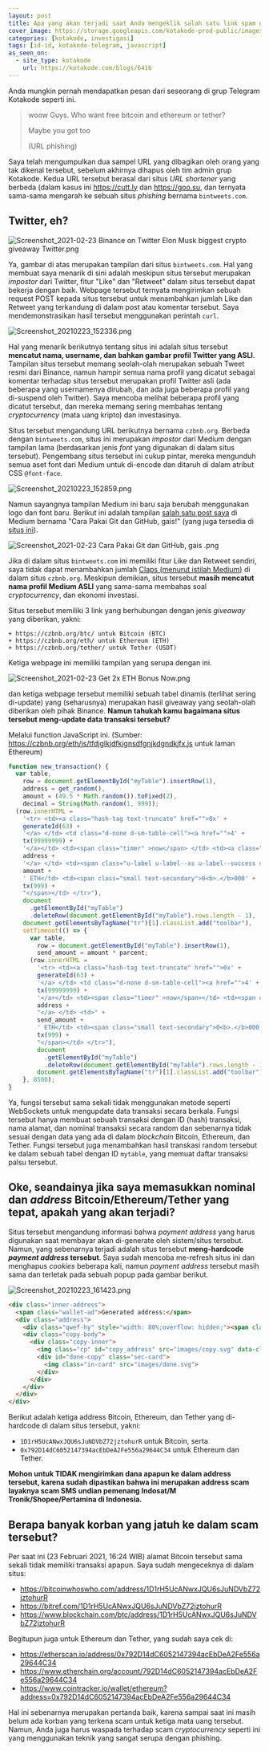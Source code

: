 ```yaml
---
layout: post
title: Apa yang akan terjadi saat Anda mengeklik salah satu link spam giveaway Bitcoin/Ethereum/Tether di grup Telegram Kotakode?
cover_image: https://storage.googleapis.com/kotakode-prod-public/images/27332052-afd0-41f5-b36d-0f5f466628fa-Screenshot_20210223_152859.png
categories: [kotakode, investigasi]
tags: [id-id, kotakode-telegram, javascript]
as_seen_on:
  - site_type: kotakode
    url: https://kotakode.com/blogs/6416
---
```

Anda mungkin pernah mendapatkan pesan dari seseorang di grup Telegram Kotakode seperti ini.

> woow Guys. Who want free bitcoin and ethereum or tether?
> 
> Maybe you got too
> 
> (URL phishing)

Saya telah mengumpulkan dua sampel URL yang dibagikan oleh orang yang tak dikenal tersebut, sebelum akhirnya dihapus oleh tim admin grup Kotakode. Kedua URL tersebut berasal dari situs *URL shortener* yang berbeda (dalam kasus ini <https://cutt.ly> dan <https://goo.su>, dan ternyata sama-sama mengarah ke sebuah situs *phishing* bernama `bintweets.com`.

## Twitter, eh?
![Screenshot_2021-02-23 Binance on Twitter Elon Musk biggest crypto giveaway Twitter.png](https://storage.googleapis.com/kotakode-prod-public/images/f5c9d15e-d92c-4cca-b8f7-75f3d2fd0129-Screenshot_2021-02-23-Binance-on-Twitter-Elon-Musk-biggest-crypto-giveaway-Twitter.png)

Ya, gambar di atas merupakan tampilan dari situs `bintweets.com`. Hal yang membuat saya menarik di sini adalah meskipun situs tersebut merupakan *impostor* dari Twitter, fitur "Like" dan "Retweet" dalam situs tersebut dapat bekerja dengan baik. Webpage tersebut ternyata mengirimkan sebuah request POST kepada situs tersebut untuk menambahkan jumlah Like dan Retweet yang terkandung di dalam post atau komentar tersebut. Saya mendemonstrasikan hasil tersebut menggunakan perintah `curl`.

![Screenshot_20210223_152336.png](https://storage.googleapis.com/kotakode-prod-public/images/d80a216f-da34-4cdf-a234-533200aa56d3-Screenshot_20210223_152336.png)

Hal yang menarik berikutnya tentang situs ini adalah situs tersebut **mencatut nama, username, dan bahkan gambar profil Twitter yang ASLI**. Tampilan situs tersebut memang seolah-olah merupakan sebuah Tweet resmi dari Binance, namun hampir semua nama profil yang dicatut sebagai komentar terhadap situs tersebut merupakan profil Twitter asli (ada beberapa yang usernamenya dirubah, dan ada juga beberapa profil yang di-suspend oleh Twitter). Saya mencoba melihat beberapa profil yang dicatut tersebut, dan mereka memang sering membahas tentang *cryptocurrency* (mata uang kripto) dan investasinya.

Situs tersebut mengandung URL berikutnya bernama `czbnb.org`. Berbeda dengan `bintweets.com`, situs ini merupakan *impostor* dari Medium dengan tampilan lama (berdasarkan jenis *font* yang digunakan di dalam situs tersebut). Pengembang situs tersebut ini cukup pintar, mereka mengunduh semua aset font dari Medium untuk di-encode dan ditaruh di dalam atribut CSS `@font-face`.

![Screenshot_20210223_152859.png](https://storage.googleapis.com/kotakode-prod-public/images/27332052-afd0-41f5-b36d-0f5f466628fa-Screenshot_20210223_152859.png)

Namun sayangnya tampilan Medium ini baru saja berubah menggunakan logo dan font baru. Berikut ini adalah tampilan [salah satu post saya](https://medium.com/@reinhartpreviano/cara-pakai-git-dan-github-gais-f50624caf7e6) di Medium bernama "Cara Pakai Git dan GitHub, gais!" (yang juga tersedia di [situs ini](/posts/2019/09/05/cara-pakai-git-dan-github-gais.html)).

![Screenshot_2021-02-23 Cara Pakai Git dan GitHub, gais .png](https://storage.googleapis.com/kotakode-prod-public/images/3e06b10f-f370-4163-bf8e-5b46c70fe6fc-Screenshot_2021-02-23-Cara-Pakai-Git-dan-GitHub,-gais-.png)

Jika di dalam situs `bintweets.com` ini memiliki fitur Like dan Retweet sendiri, saya tidak dapat menambahkan jumlah [Claps (menurut istilah Medium)](https://medium.com/blogging-guide/how-do-claps-work-on-medium-b2897784ce6b) di dalam situs `czbnb.org`. Meskipun demikian, situs tersebut **masih mencatut nama profil Medium ASLI** yang sama-sama membahas soal *cryptocurrency*, dan ekonomi investasi.

Situs tersebut memiliki 3 link yang berhubungan dengan jenis *giveaway* yang diberikan, yakni:

```
+ https://czbnb.org/btc/ untuk Bitcoin (BTC)
+ https://czbnb.org/eth/ untuk Ethereum (ETH)
+ https://czbnb.org/tether/ untuk Tether (USDT)
```

Ketiga webpage ini memiliki tampilan yang serupa dengan ini.

![Screenshot_2021-02-23 Get 2x ETH Bonus Now.png](https://storage.googleapis.com/kotakode-prod-public/images/1fb7c1de-fc3a-4d03-8409-22e8c7b6169d-Screenshot_2021-02-23-Get-2x-ETH-Bonus-Now.png)

dan ketiga webpage tersebut memiliki sebuah tabel dinamis (terlihat sering di-update) yang (seharusnya) merupakan hasil giveaway yang seolah-olah diberikan oleh pihak Binance. **Namun tahukah kamu bagaimana situs tersebut meng-update data transaksi tersebut?**

Melalui function JavaScript ini. (Sumber: <https://czbnb.org/eth/js/tfdjglkjdfkjgnsdfgnjkdgndkjfx.js> untuk laman Ethereum)

```js
function new_transaction() {
  var table,
    row = document.getElementById("myTable").insertRow(1),
    address = get_random(),
    amount = (49.5 * Math.random()).toFixed(2),
    decimal = String(Math.random(1, 999));
  (row.innerHTML =
    '<tr> <td><a class="hash-tag text-truncate" href="">0x' +
    generateId(63) +
    '</a> </td> <td class="d-none d-sm-table-cell"><a href="">4' +
    tx(99999999) +
    '</a></td> <td><span class="timer" >now</span> </td> <td><a class="hash-tag text-truncate" href="">' +
    address +
    '</a> </td> <td><span class="u-label u-label--xs u-label--success color-strong text-uppercase text-center w-100 rounded text-nowrap">&nbsp;IN&nbsp;</span> </td> <td><span class="hash-tag text-truncate">0x762fa4Da994EEf58DC894C225008Aba279101168</span> </td> <td>' +
    amount +
    ' ETH</td> <td><span class="small text-secondary">0<b>.</b>000' +
    tx(999) +
    "</span></td> </tr>"),
    document
      .getElementById("myTable")
      .deleteRow(document.getElementById("myTable").rows.length - 1),
    document.getElementsByTagName("tr")[1].classList.add("toolbar"),
    setTimeout(() => {
      var table,
        row = document.getElementById("myTable").insertRow(1),
        send_amount = amount * parcent;
      (row.innerHTML =
        '<tr> <td><a class="hash-tag text-truncate" href="">0x' +
        generateId(63) +
        '</a> </td> <td class="d-none d-sm-table-cell"><a href="">4' +
        tx(99999999) +
        '</a></td> <td><span class="timer" >now</span></td> <td><span class="hash-tag text-truncate">0x762fa4Da994EEf58DC894C225008Aba279101168</span> </td> <td><span class="u-label u-label--xs u-label--warning color-strong text-uppercase text-center w-100 rounded text-nowrap">OUT</span> </td> <td><a class="hash-tag text-truncate" href="">' +
        address +
        "</a> </td> <td>" +
        send_amount +
        ' ETH</td> <td><span class="small text-secondary">0<b>.</b>000' +
        tx(999) +
        "</span></td> </tr>"),
        document
          .getElementById("myTable")
          .deleteRow(document.getElementById("myTable").rows.length - 1),
        document.getElementsByTagName("tr")[1].classList.add("toolbar");
    }, 8500);
}
```

Ya, fungsi tersebut sama sekali tidak menggunakan metode seperti WebSockets untuk mengupdate data transaksi secara berkala. Fungsi tersebut hanya membuat sebuah transaksi dengan ID (hash) transaksi, nama alamat, dan nominal transaksi secara random dan sebenarnya tidak sesuai dengan data yang ada di dalam *blockchain* Bitcoin, Ethereum, dan Tether. Fungsi tersebut juga menambahkan hasil transkasi random tersebut ke dalam sebuah tabel dengan ID `mytable`, yang memuat daftar transaksi palsu tersebut.

## Oke, seandainya jika saya memasukkan nominal dan *address* Bitcoin/Ethereum/Tether yang tepat, apakah yang akan terjadi?

Situs tersebut mengandung informasi bahwa *payment address* yang harus digunakan saat membayar akan di-generate oleh sistem/situs tersebut. Namun, yang sebenarnya terjadi adalah situs tersebut **meng-hardcode *payment address* tersebut**. Saya sudah mencoba me-refresh situs ini dan menghapus *cookies* beberapa kali, namun *payment address* tersebut masih sama dan terletak pada sebuah popup pada gambar berikut.

![Screenshot_20210223_161423.png](https://storage.googleapis.com/kotakode-prod-public/images/a0770d5f-6dc9-4d8f-b52a-5ec548a10407-Screenshot_20210223_161423.png)

```html
<div class="inner-address">
  <span class="wallet-ad">Generated address:</span>
  <div class="address">
    <div class="qwef-hy" style="width: 80%;overflow: hidden;"><span class="real-address">0x792D14dC6052147394acEbDeA2Fe556a29644C34</span></div>
    <div class="copy-body">
      <div class="copy-inner">
        <img class="cp" id="copy_address" src="images/copy.svg" data-clipboard-text="0x792D14dC6052147394acEbDeA2Fe556a29644C34">
        <div id="done-copy" class="sec-card">
          <img class="in-card" src="images/done.svg">
        </div>
      </div>
    </div>
  </div>
</div>
```

Berikut adalah ketiga address Bitcoin, Ethereum, dan Tether yang di-hardcode di dalam situs tersebut, yakni:

+ `1D1rH5UcANwxJQU6sJuNDVbZ72jztohurR` untuk Bitcoin, serta
+ `0x792D14dC6052147394acEbDeA2Fe556a29644C34` untuk Ethereum dan Tether.

**Mohon untuk TIDAK mengirimkan dana apapun ke dalam address tersebut, karena sudah dipastikan bahwa ini merupakan address scam layaknya scam SMS undian pemenang Indosat/M Tronik/Shopee/Pertamina di Indonesia.**

## Berapa banyak korban yang jatuh ke dalam scam tersebut?
Per saat ini (23 Februari 2021, 16:24 WIB) alamat Bitcoin tersebut sama sekali tidak memiliki transaksi apapun. Saya sudah mengeceknya di dalam situs:

+ <https://bitcoinwhoswho.com/address/1D1rH5UcANwxJQU6sJuNDVbZ72jztohurR>
+ <https://bitref.com/1D1rH5UcANwxJQU6sJuNDVbZ72jztohurR>
+ <https://www.blockchain.com/btc/address/1D1rH5UcANwxJQU6sJuNDVbZ72jztohurR>

Begitupun juga untuk Ethereum dan Tether, yang sudah saya cek di:

+ <https://etherscan.io/address/0x792D14dC6052147394acEbDeA2Fe556a29644C34>
+ <https://www.etherchain.org/account/792D14dC6052147394acEbDeA2Fe556a29644C34>
+ <https://www.cointracker.io/wallet/ethereum?address=0x792D14dC6052147394acEbDeA2Fe556a29644C34>

Hal ini sebenarnya merupakan pertanda baik, karena sampai saat ini masih belum ada korban yang terkena scam untuk ketiga mata uang tersebut. Namun, Anda juga harus waspada terhadap scam *cryptocurrency* seperti ini yang menggunakan teknik yang sangat serupa dengan phishing.